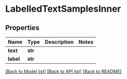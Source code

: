 # LabelledTextSamplesInner

## Properties
Name | Type | Description | Notes
------------ | ------------- | ------------- | -------------
**text** | **str** |  | 
**label** | **str** |  | 

[[Back to Model list]](../README.md#documentation-for-models) [[Back to API list]](../README.md#documentation-for-api-endpoints) [[Back to README]](../README.md)


